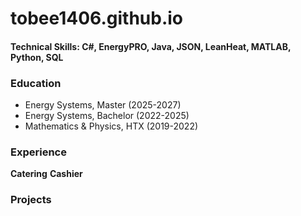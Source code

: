 # tobee1406.github.io

#### Technical Skills: C#, EnergyPRO, Java, JSON, LeanHeat, MATLAB, Python, SQL

### Education
- Energy Systems, Master (2025-2027)
- Energy Systems, Bachelor (2022-2025)
- Mathematics & Physics, HTX (2019-2022)

### Experience
**Catering**
**Cashier**

### Projects
